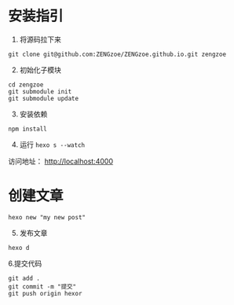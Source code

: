 # 安装指引

1. 将源码拉下来

```
git clone git@github.com:ZENGzoe/ZENGzoe.github.io.git zengzoe
```

2. 初始化子模块

```
cd zengzoe
git submodule init
git submodule update
```

3. 安装依赖

```
npm install
```

4. 运行 `hexo s --watch`

访问地址： [http://localhost:4000](http://localhost:4000)

# 创建文章

```
hexo new "my new post"
```

5. 发布文章

```
hexo d
```

6.提交代码

```
git add .
git commit -m "提交"
git push origin hexor
```



